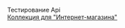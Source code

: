 Тестирование Api  
[Коллекция для "Интернет-магазина"](https://.postman.co/workspace/My-Workspace~e429a4a3-cb01-4279-8583-341a636a0cf8/collection/39385322-e592348d-71eb-4782-86f7-e37e911e4d8b?action=share&creator=39385322&active-environment=39385322-913e01b0-da0a-408c-a26c-589ad22a6624)

